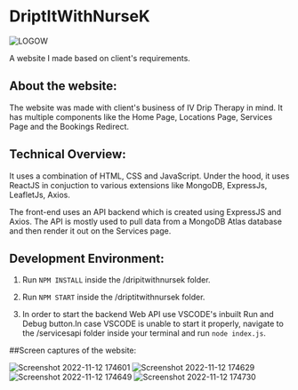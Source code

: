# DriptItWithNurseK
![LOGOW](https://user-images.githubusercontent.com/102267184/201473569-334231c6-7d10-463a-87cf-f144aadd7be1.png)

A website I made based on client's requirements. 

## About the website:
The website was made with client's business of IV Drip Therapy in mind. It has multiple components like the Home Page, Locations Page, Services Page and the Bookings Redirect.

## Technical Overview:
It uses a combination of HTML, CSS and JavaScript.
Under the hood, it uses ReactJS in conjuction to various extensions like MongoDB, ExpressJs, LeafletJs, Axios. 

The front-end uses an API backend which is created using ExpressJS and Axios. 
The API is mostly used to pull data from a MongoDB Atlas database and then render it out on the Services page.

## Development Environment:
1) Run `NPM INSTALL` inside the /dripitwithnursek folder.

2) Run `NPM START` inside the /driptitwithnursek folder.

3) In order to start the backend Web API use VSCODE's inbuilt Run and Debug button.In case VSCODE is unable to start it properly, navigate to the /servicesapi folder inside your terminal and run `node index.js`.


##Screen captures of the website:

![Screenshot 2022-11-12 174601](https://user-images.githubusercontent.com/102267184/201473547-ea0f1434-e6f9-40c9-a125-f17f21d9cde7.jpg)
![Screenshot 2022-11-12 174629](https://user-images.githubusercontent.com/102267184/201473551-91d81f9c-5dbf-47a4-bc40-158f43f3472d.jpg)
![Screenshot 2022-11-12 174649](https://user-images.githubusercontent.com/102267184/201473553-23627c5e-de42-4424-a22c-83730cc42f1c.jpg)
![Screenshot 2022-11-12 174730](https://user-images.githubusercontent.com/102267184/201473555-bd7fbbae-f0cd-4f7b-bc75-3442d9b8ba7d.jpg)
